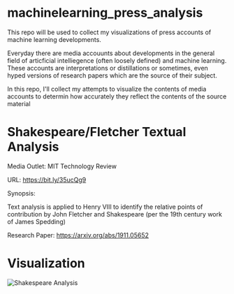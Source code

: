 # machinelearning_press_analysis
This repo will be used to collect my visualizations of press accounts of machine learning developments.

Everyday there are media accouunts about developments in the general field of articficial intelliegence (often loosely defined) and machine learning. These accounts are interpretations or distillations or sometimes, even hyped versions of research papers which are the source of their subject.

In this repo, I'll collect my attempts to visualize the contents of media accounts to determin how accurately they reflect the contents of the source material


# Shakespeare/Fletcher Textual Analysis
Media Outlet: MIT Technology Review

URL: https://bit.ly/35ucQg9

Synopsis:

Text analysis is applied to Henry VIII to identify the relative points of contribution by John Fletcher and Shakespeare (per the 19th century work of James Spedding)

Research Paper: https://arxiv.org/abs/1911.05652

# Visualization

![Shakespeare Analysis](https://mlabshare.blob.core.windows.net/malbshare/Regulations_Listing.png)

